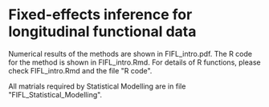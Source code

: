 # Fixed-effects inference for longitudinal functional data

Numerical results of the methods are shown in FIFL_intro.pdf. 
The R code for the method is shown in FIFL_intro.Rmd. For details of R functions, please check FIFL_intro.Rmd and the file "R code".

All matrials required by Statistical Modelling are in file "FIFL_Statistical_Modelling".
